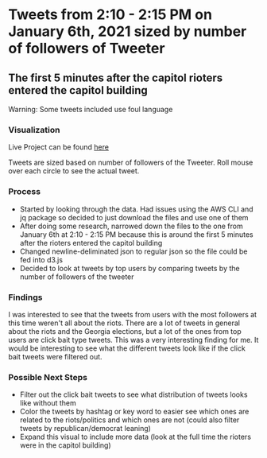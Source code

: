 # Tweets from 2:10 - 2:15 PM on January 6th, 2021 sized by number of followers of Tweeter
## The first 5 minutes after the capitol rioters entered the capitol building

Warning: Some tweets included use foul language

### Visualization

Live Project can be found [here](https://isabelstoddart.github.io/tweets_capitol_riot/)

Tweets are sized based on number of followers of the Tweeter. Roll mouse over each circle to see the actual tweet.

### Process

* Started by looking through the data. Had issues using the AWS CLI and jq package so decided to just download the files and use one of them
* After doing some research, narrowed down the files to the one from January 6th at 2:10 - 2:15 PM because this is around the first 5 minutes after the rioters entered the capitol building
* Changed newline-deliminated json to regular json so the file could be fed into d3.js
* Decided to look at tweets by top users by comparing tweets by the number of followers of the tweeter

### Findings

I was interested to see that the tweets from users with the most followers at this time weren't all about the riots. There are a lot of tweets in general about the riots and the Georgia elections, but a lot of the ones from top users are click bait type tweets. This was a very interesting finding for me. It would be interesting to see what the different tweets look like if the click bait tweets were filtered out.

### Possible Next Steps

* Filter out the click bait tweets to see what distribution of tweets looks like without them
* Color the tweets by hashtag or key word to easier see which ones are related to the riots/politics and which ones are not (could also filter tweets by republican/democrat leaning)
* Expand this visual to include more data (look at the full time the rioters were in the capitol building)
